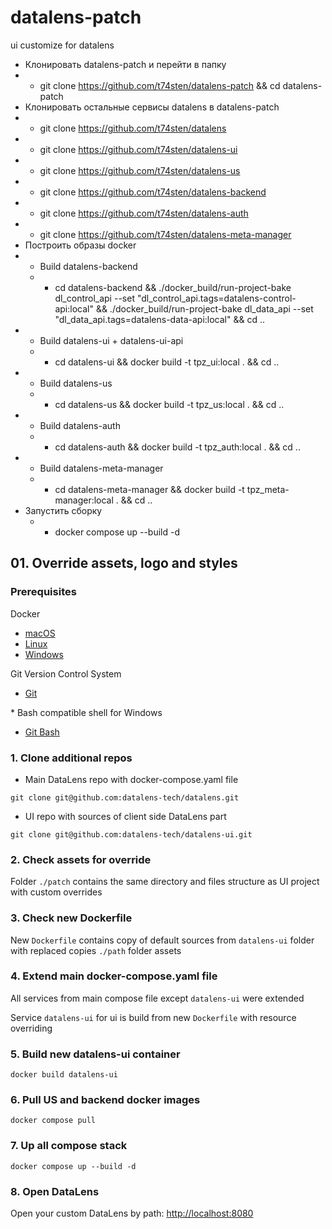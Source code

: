 # datalens-patch
ui customize for datalens

- Клонировать datalens-patch и перейти в папку
- - git clone https://github.com/t74sten/datalens-patch && cd datalens-patch
- Клонировать остальные сервисы datalens в datalens-patch
- - git clone https://github.com/t74sten/datalens
- - git clone https://github.com/t74sten/datalens-ui
- - git clone https://github.com/t74sten/datalens-us
- - git clone https://github.com/t74sten/datalens-backend
- - git clone https://github.com/t74sten/datalens-auth
- - git clone https://github.com/t74sten/datalens-meta-manager
- Построить образы docker
- - Build datalens-backend
  - - cd datalens-backend && ./docker_build/run-project-bake dl_control_api --set "dl_control_api.tags=datalens-control-api:local" && ./docker_build/run-project-bake dl_data_api --set "dl_data_api.tags=datalens-data-api:local" && cd ..
- - Build datalens-ui + datalens-ui-api
  - - cd datalens-ui && docker build -t tpz_ui:local . && cd ..
- - Build datalens-us
  - - cd datalens-us && docker build -t tpz_us:local . && cd ..
- - Build datalens-auth
  - - cd datalens-auth && docker build -t tpz_auth:local . && cd ..
- - Build datalens-meta-manager
  - - cd datalens-meta-manager && docker build -t tpz_meta-manager:local . && cd ..
- Запустить сборку
  - - docker compose up --build -d


## 01. Override assets, logo and styles

### Prerequisites

Docker

- [macOS](https://docs.docker.com/desktop/install/mac-install/)
- [Linux](https://docs.docker.com/engine/install/)
- [Windows](https://docs.docker.com/desktop/install/windows-install/)

Git Version Control System

- [Git](https://git-scm.com/downloads)

\* Bash compatible shell for Windows
- [Git Bash](https://git-scm.com/downloads)

### 1. Clone additional repos

- Main DataLens repo with docker-compose.yaml file

`git clone git@github.com:datalens-tech/datalens.git`

- UI repo with sources of client side DataLens part

`git clone git@github.com:datalens-tech/datalens-ui.git`

### 2. Check assets for override

Folder `./patch` contains the same directory and files structure as UI project with custom overrides

### 3. Check new Dockerfile 

New `Dockerfile` contains copy of default sources from `datalens-ui` folder with replaced copies `./path` folder assets

### 4. Extend main docker-compose.yaml file

All services from main compose file except `datalens-ui` were extended

Service `datalens-ui` for ui is build from new `Dockerfile` with resource overriding

### 5. Build new datalens-ui container

`docker build datalens-ui`

### 6. Pull US and backend docker images

`docker compose pull`

### 7. Up all compose stack

`docker compose up --build -d`

### 8. Open DataLens

Open your custom DataLens by path: [http://localhost:8080](http://localhost:8080)

